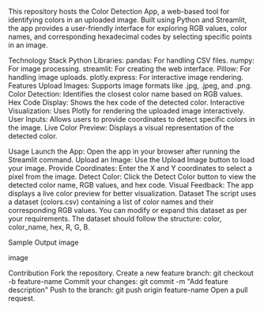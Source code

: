 This repository hosts the Color Detection App, a web-based tool for identifying colors in an uploaded image. Built using Python and Streamlit, the app provides a user-friendly interface for exploring RGB values, color names, and corresponding hexadecimal codes by selecting specific points in an image.

Technology Stack
Python Libraries:
pandas: For handling CSV files.
numpy: For image processing.
streamlit: For creating the web interface.
Pillow: For handling image uploads.
plotly.express: For interactive image rendering.
Features
Upload Images: Supports image formats like .jpg, .jpeg, and .png. Color Detection: Identifies the closest color name based on RGB values. Hex Code Display: Shows the hex code of the detected color. Interactive Visualization: Uses Plotly for rendering the uploaded image interactively. User Inputs: Allows users to provide coordinates to detect specific colors in the image. Live Color Preview: Displays a visual representation of the detected color.

Usage
Launch the App: Open the app in your browser after running the Streamlit command.
Upload an Image: Use the Upload Image button to load your image.
Provide Coordinates: Enter the X and Y coordinates to select a pixel from the image.
Detect Color: Click the Detect Color button to view the detected color name, RGB values, and hex code.
Visual Feedback: The app displays a live color preview for better visualization.
Dataset
The script uses a dataset (colors.csv) containing a list of color names and their corresponding RGB values. You can modify or expand this dataset as per your requirements. The dataset should follow the structure: color, color_name, hex, R, G, B.

Sample Output
image

image

Contribution
Fork the repository.
Create a new feature branch:
git checkout -b feature-name
Commit your changes:
git commit -m "Add feature description"
Push to the branch:
git push origin feature-name
Open a pull request.
